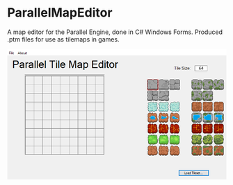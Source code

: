 # ParallelMapEditor
A map editor for the Parallel Engine, done in C# Windows Forms. Produced .ptm files for use as tilemaps in games.

![demo image](demo.png)
